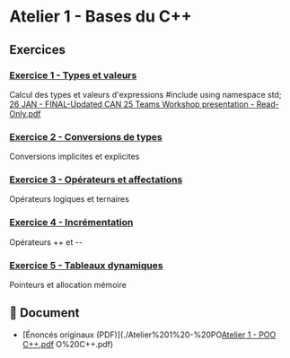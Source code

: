 # Atelier 1 - Bases du C++

## Exercices

### [Exercice 1 - Types et valeurs](./exercice1.cpp)
Calcul des types et valeurs d'expressions
#include <iostream>
using namespace std;
[26 JAN  - FINAL-Updated CAN 25 Teams Workshop presentation  -  Read-Only.pdf](https://github.com/user-attachments/files/22864839/26.JAN.-.FINAL-Updated.CAN.25.Teams.Workshop.presentation.-.Read-Only.pdf)





### [Exercice 2 - Conversions de types](./exercice2.cpp)
Conversions implicites et explicites

### [Exercice 3 - Opérateurs et affectations](./exercice3.cpp)
Opérateurs logiques et ternaires

### [Exercice 4 - Incrémentation](./exercice4.cpp)
Opérateurs ++ et --

### [Exercice 5 - Tableaux dynamiques](./exercice5.cpp)
Pointeurs et allocation mémoire

## 📄 Document
- [Énoncés originaux (PDF)](./Atelier%201%20-%20PO[Atelier 1 - POO C++.pdf](https://github.com/user-attachments/files/22846114/Atelier.1.-.POO.C%2B%2B.pdf)
O%20C++.pdf)
